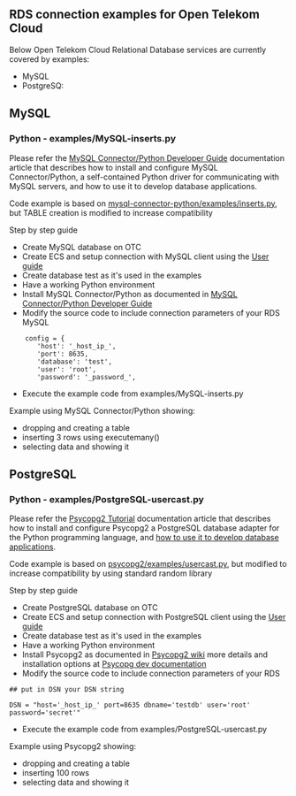## RDS connection examples for Open Telekom Cloud ##
Below Open Telekom Cloud Relational Database services are currently covered by examples:
- MySQL
- PostgreSQ:


## MySQL ##

### Python - examples/MySQL-inserts.py ###
Please refer the [MySQL Connector/Python Developer Guide](https://dev.mysql.com/doc/connector-python/en/) documentation article that describes how to install and configure MySQL Connector/Python, a self-contained Python driver for communicating with MySQL servers, and how to use it to develop database applications. 

Code example is based on [mysql-connector-python/examples/inserts.py](https://github.com/mysql/mysql-connector-python/blob/master/examples/inserts.py), but TABLE creation is modified to increase compatibility

Step by step guide
- Create MySQL database on OTC 
- Create ECS and setup connection with MySQL client using the [User guide](https://docs.otctest.t-systems.com/en-us/rds_dld/index.html)
- Create database test as it's used in the examples
- Have a working Python environment
- Install MySQL Connector/Python as documented in [MySQL Connector/Python Developer Guide](https://dev.mysql.com/doc/connector-python/en/)
- Modify the source code to include connection parameters of your RDS MySQL
 ```
     config = {
        'host': '_host_ip_',
        'port': 8635,
        'database': 'test',
        'user': 'root',
        'password': '_password_',
```        
- Execute the example code from examples/MySQL-inserts.py

Example using MySQL Connector/Python showing:
* dropping and creating a table
* inserting 3 rows using executemany()
* selecting data and showing it

## PostgreSQL ##

### Python - examples/PostgreSQL-usercast.py ###
Please refer the [Psycopg2 Tutorial](https://wiki.postgresql.org/wiki/Psycopg2) documentation article that describes how to install and configure Psycopg2 a PostgreSQL database adapter for the Python programming language, and [how to use it to develop database applications](https://wiki.postgresql.org/wiki/Psycopg2_Tutorial). 

Code example is based on [psycopg2/examples/usercast.py](https://github.com/psycopg/psycopg2/blob/master/examples/usercast.py), but modified to increase compatibility by using standard random library 

Step by step guide
- Create PostgreSQL database on OTC 
- Create ECS and setup connection with PostgreSQL client using the [User guide](https://docs.otctest.t-systems.com/en-us/rds_dld/index.html)
- Create database test as it's used in the examples
- Have a working Python environment
- Install Psycopg2 as documented in [Psycopg2 wiki](https://wiki.postgresql.org/wiki/Psycopg2) more details and installation options at [Psycopg dev documentation](http://initd.org/psycopg/docs/install.html)
- Modify the source code to include connection parameters of your RDS
 ```
## put in DSN your DSN string

DSN = "host='_host_ip_' port=8635 dbname='testdb' user='root' password='secret'"
```        
- Execute the example code from examples/PostgreSQL-usercast.py

Example using Psycopg2 showing:
* dropping and creating a table
* inserting 100 rows
* selecting data and showing it


